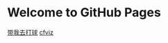 # Welcome to GitHub Pages

[带我去打球](https://zhaochongyan.github.io/cxkball/)
[cfviz](https://zhaochongyan.github.io/cfviz/)
